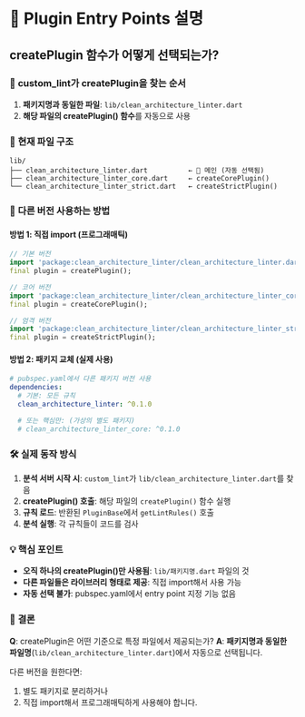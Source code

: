 # 🔌 Plugin Entry Points 설명

## createPlugin 함수가 어떻게 선택되는가?

### 🎯 **custom_lint가 createPlugin을 찾는 순서**

1. **패키지명과 동일한 파일**: `lib/clean_architecture_linter.dart`
2. **해당 파일의 createPlugin() 함수**를 자동으로 사용

### 📁 **현재 파일 구조**

```
lib/
├── clean_architecture_linter.dart          ← 🎯 메인 (자동 선택됨)
├── clean_architecture_linter_core.dart     ← createCorePlugin()
└── clean_architecture_linter_strict.dart   ← createStrictPlugin()
```

### 🔄 **다른 버전 사용하는 방법**

#### 방법 1: 직접 import (프로그래매틱)
```dart
// 기본 버전
import 'package:clean_architecture_linter/clean_architecture_linter.dart';
final plugin = createPlugin();

// 코어 버전
import 'package:clean_architecture_linter/clean_architecture_linter_core.dart';
final plugin = createCorePlugin();

// 엄격 버전
import 'package:clean_architecture_linter/clean_architecture_linter_strict.dart';
final plugin = createStrictPlugin();
```

#### 방법 2: 패키지 교체 (실제 사용)
```yaml
# pubspec.yaml에서 다른 패키지 버전 사용
dependencies:
  # 기본: 모든 규칙
  clean_architecture_linter: ^0.1.0

  # 또는 핵심만: (가상의 별도 패키지)
  # clean_architecture_linter_core: ^0.1.0
```

### 🛠️ **실제 동작 방식**

1. **분석 서버 시작 시**: `custom_lint`가 `lib/clean_architecture_linter.dart`를 찾음
2. **createPlugin() 호출**: 해당 파일의 `createPlugin()` 함수 실행
3. **규칙 로드**: 반환된 `PluginBase`에서 `getLintRules()` 호출
4. **분석 실행**: 각 규칙들이 코드를 검사

### 💡 **핵심 포인트**

- **오직 하나의 createPlugin()만 사용됨**: `lib/패키지명.dart` 파일의 것
- **다른 파일들은 라이브러리 형태로 제공**: 직접 import해서 사용 가능
- **자동 선택 불가**: pubspec.yaml에서 entry point 지정 기능 없음

### 🎯 **결론**

**Q**: createPlugin은 어떤 기준으로 특정 파일에서 제공되는가?
**A**: **패키지명과 동일한 파일명**(`lib/clean_architecture_linter.dart`)에서 자동으로 선택됩니다.

다른 버전을 원한다면:
1. 별도 패키지로 분리하거나
2. 직접 import해서 프로그래매틱하게 사용해야 합니다.